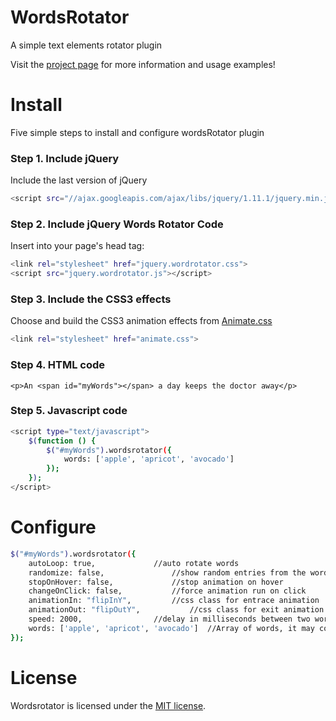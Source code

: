 WordsRotator
============

A simple text elements rotator plugin

Visit the [project page](http://andreapace.co.uk/wordsrotator/) for more information and usage examples!

Install
============
Five simple steps to install and configure wordsRotator plugin
### Step 1. Include jQuery

Include the last version of jQuery
```bash
<script src="//ajax.googleapis.com/ajax/libs/jquery/1.11.1/jquery.min.js"></script>
```
### Step 2. Include jQuery Words Rotator Code

Insert into your page's head tag:
```bash
<link rel="stylesheet" href="jquery.wordrotator.css">
<script src="jquery.wordrotator.js"></script>
```
### Step 3. Include the CSS3 effects

Choose and build the CSS3 animation effects from [Animate.css](https://github.com/daneden/animate.css)
```bash
<link rel="stylesheet" href="animate.css">
```
### Step 4. HTML code
```
<p>An <span id="myWords"></span> a day keeps the doctor away</p>
```
### Step 5. Javascript code
```bash
<script type="text/javascript">
    $(function () {
        $("#myWords").wordsrotator({
            words: ['apple', 'apricot', 'avocado']
        });
    });
</script>

```
Configure
============
```bash
$("#myWords").wordsrotator({
    autoLoop: true,				//auto rotate words
    randomize: false,				//show random entries from the words array
    stopOnHover: false,				//stop animation on hover
    changeOnClick: false,			//force animation run on click
    animationIn: "flipInY",			//css class for entrace animation
    animationOut: "flipOutY",			//css class for exit animation
    speed: 2000,				//delay in milliseconds between two words
    words: ['apple', 'apricot', 'avocado']	//Array of words, it may contain HTML values
});
```
License
============
Wordsrotator is licensed under the [MIT license](http://opensource.org/licenses/MIT).
